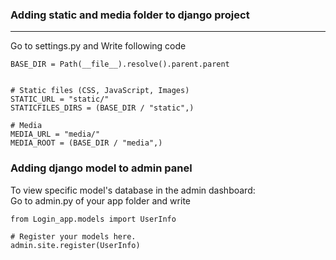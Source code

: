 ### Adding static and media folder to django project
<hr>
Go to settings.py and Write following code

    BASE_DIR = Path(__file__).resolve().parent.parent


    # Static files (CSS, JavaScript, Images)
    STATIC_URL = "static/"
    STATICFILES_DIRS = (BASE_DIR / "static",)

    # Media
    MEDIA_URL = "media/"
    MEDIA_ROOT = (BASE_DIR / "media",)


### Adding django model to admin panel
To view specific model's database in the admin dashboard:
<br>
Go to admin.py of your app folder and write

    from Login_app.models import UserInfo

    # Register your models here.
    admin.site.register(UserInfo)